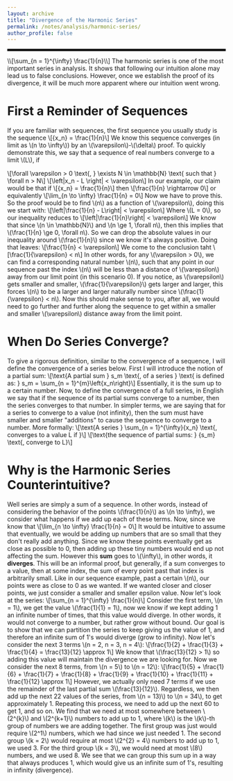 ```yaml
---
layout: archive
title: "Divergence of the Harmonic Series"
permalink: /notes/analysis/harmonic-series/
author_profile: false
--- 
```

<hr style="border: 2px solid black;">
\\[\sum_{n = 1}^{\infty} \frac{1}{n}\\]
The harmonic series is one of the most important series in analysis. It shows that following our intuition alone may lead us to false conclusions. However, once we establish the proof of
its divergence, it will be much more apparent where our intuition went wrong.

First a Reminder of Sequences
===
If you are familiar with sequences, the first sequence you usually study is the sequence 
\\[\{x_n\} = \frac{1}{n}\\]
We know this sequence converges (in limit as \\(n \to \infty\\)) by an \\(\varepsilon\\)-\\(\delta\\) proof. To quickly demonstrate this, we say that a sequence of real numbers converge to a limit \\(L\\), if

\\[\forall \varepsilon > 0 \text{, } \exists N \in \mathbb{N} \text{ such that } \forall n > N\\]
\\[\left|x_n - L \right| < \varepsilon\\]
In our example, our claim would be that if
\\[\{x_n\} = \frac{1}{n}\\]
then
\\[\frac{1}{n} \rightarrow 0\\] 
or equivalently
\\[\lim_{n \to \infty} \frac{1}{n} = 0\\]
Now we have to prove this. So the proof would be to find \\(n\\) as a function of \\(\varepsilon\\), doing this we start with:
\\[\left|\frac{1}{n} - L\right| < \varepsilon\\]
Where \\(L = 0\\), so our inequality reduces to
\\[\left|\frac{1}{n}\right| < \varepsilon\\]
We know that since \\(n \in \mathbb{N}\\) and \\(n \ge 1, \forall n\\), then this implies that \\(\frac{1}{n} \ge 0, \forall n\\). So we can drop the absolute values in our inequality around \\(\frac{1}{n}\\) since we know it's always positive. Doing that leaves:
\\[\frac{1}{n} < \varepsilon\\]
We come to the conclusion taht 
\\[\frac{1}{\varepsilon} < n\\]
In other words, for any \\(\varepsilon > 0\\), we can find a corresponding natural number \\(n\\), such that any point in our sequence past the index \\(n\\) will be less than a distance of \\(\varepsilon\\) away from our limit point (in this scenario 0). If you notice, as \\(\varepsilon\\) gets smaller and smaller, \\(\frac{1}{\varepsilon}\\) gets larger and larger, this forces \\(n\\) to be a larger and larger naturally number since \\(\frac{1}{\varepsilon} < n\\). Now this should make sense to you, after all, we would need to go further and further along the sequence to get within a smaller and smaller \\(\varepsilon\\) distance away from the limit point.

When Do Series Converge?
===
To give a rigorous definition, similar to the convergence of a sequence, I will define the convergence of a series below. First I will introduce the notion of a partial sum:
\\[\text{A partial sum } s_m \text{, of a series } \text{ is defined as: } s_m = \sum_{n = 1}^{m}\left\{x_n\right\}\\]
Essentially, it is the sum up to a certain number. Now, to define the convergence of a full series, in English we say that if the sequence of its partial sums converge to a number, then the series converges to that number. In simpler terms, we are saying that for a series to converge to a value (not infinity), then the sum must have smaller and smaller "additions" to cause the sequence to converge to a number. More formally:
\\[\text{A series } \sum_{n = 1}^{\infty}\{x_n\} \text{, converges to a value L if }\\]
\\[\text{the sequence of partial sums: } \{s_m\} \text{, converge to L}\\]

Why is the Harmonic Series Counterintuitive?
===
Well series are simply a sum of a sequence. In other words, instead of considering the behavior of the points \\(\frac{1}{n}\\) as \\(n \to \infty}, we consider what happens if we add up each of these terms. Now, since we know that 
\\[\lim_{n \to \infty} \frac{1}{n} = 0\\]
It would be intuitive to assume that eventually, we would be adding up numbers that are so small that they don't really add anything. Since we know these points eventually get as close as possible to 0, then adding up these tiny numbers would end up not affecting the sum. However this **sum** goes to \\(\infty\\), in other words, it **diverges**. This will be an informal proof, but generally, if a sum converges to a value, then at some index, the sum of every point past that index is arbitrarily small. Like in our sequence example, past a certain \\(n\\), our points were as close to 0 as we wanted. If we wanted closer and closer points, we just consider a smaller and smaller epsilon value. Now let's look at the series:
\\[\sum_{n = 1}^{\infty} \frac{1}{n}\\]
Consider the first term, \\(n = 1\\), we get the value \\(\frac{1}{1} = 1\\), now we know if we kept adding 1 an infinite number of times, that this value would diverge. In other words, it would not converge to a number, but rather grow without bound. Our goal is to show that we can partition the series to keep giving us the value of 1, and therefore an infinite sum of 1's would diverge (grow to infinity). Now let's consider the next 3 terms \\(n = 2, n = 3, n = 4\\):
\\[\frac{1}{2} + \frac{1}{3} + \frac{1}{4} = \frac{13}{12} \approx 1\\]
We know that \\(\frac{13}{12} > 1\\) so adding this value will maintain the divergence we are looking for. Now we consider the next 8 terms, from \\(n = 5\\) to \\(n = 12\\):
\\[\frac{1}{5} + \frac{1}{6} + \frac{1}{7} + \frac{1}{8} + \frac{1}{9} + \frac{1}{10} + \frac{1}{11} + \frac{1}{12} \approx 1\\]
However, we actually only need 7 terms if we use the remainder of the last partial sum \\(\frac{13}{12}\\). Regardless, we then add up the next 22 values of the series, from \\(n = 13)\\) to \\(n = 34\\), to get approximately 1. Repeating this process, we need to add up the next 60 to get 1, and so on. We find that we need at most somewhere between \\(2^{k}\\) and \\(2^{k+1}\\) numbers to add up to 1, where \\(k\\) is the \\(k\\)-th group of numbers we are adding together. The first group was just would require \\(2^1\\) numbers, which we had since we just needed 1. The second group \\(k = 2\\) would require at most \\(2^{2} = 4\\) numbers to add up to 1, we used 3. For the third group \\(k = 3\\), we would need at most \\(8\\) numbers, and we used 8. We see that we can group this sum up in a way that always produces 1, which would give us an infinite sum of 1's, resulting in infinity (divergence).


